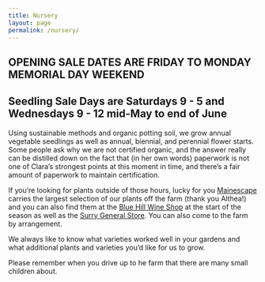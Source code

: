 ```yaml
---
title: Nursery
layout: page
permalink: /nursery/
---
```


## OPENING SALE DATES ARE FRIDAY TO MONDAY MEMORIAL DAY WEEKEND

## Seedling Sale Days are Saturdays 9 - 5 and Wednesdays 9 - 12 mid-May to end of June 

Using sustainable methods and organic potting soil, we grow annual vegetable
seedlings as well as annual, biennial, and perennial flower starts. Some people
ask why we are not certified organic, and the answer really can be distilled
down on the fact that (in her own words) paperwork is not one of Clara’s
strongest points at this moment in time, and there’s a fair amount of paperwork
to maintain certification. 

If you’re looking for plants outside of those hours, lucky for you
[Mainescape](https://www.mainescape.com/) carries the largest selection of 
our plants off the farm (thank you Althea!)
and you can also find them at the [Blue Hill Wine
Shop](http://www.bluehillwineshop.com/) at the start of the
season as well as the [Surry General Store](http://surrygeneralstore.com/). 
You can also come to the farm by arrangement. 

We always like to know what varieties worked well in your gardens and what
additional plants and varieties you’d like for us to grow. 

Please remember when you drive up to he farm that there are many small children
about. 

